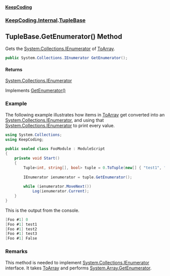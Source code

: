 #### [KeepCoding](index.md 'index')
### [KeepCoding.Internal](KeepCoding.Internal.md 'KeepCoding.Internal').[TupleBase](TupleBase.md 'KeepCoding.Internal.TupleBase')
## TupleBase.GetEnumerator() Method
Gets the [System.Collections.IEnumerator](https://docs.microsoft.com/en-us/dotnet/api/System.Collections.IEnumerator 'System.Collections.IEnumerator') of [ToArray](TupleBase.ToArray.md 'KeepCoding.Internal.TupleBase.ToArray').  
```csharp
public System.Collections.IEnumerator GetEnumerator();
```
#### Returns
[System.Collections.IEnumerator](https://docs.microsoft.com/en-us/dotnet/api/System.Collections.IEnumerator 'System.Collections.IEnumerator')  

Implements [GetEnumerator()](https://docs.microsoft.com/en-us/dotnet/api/System.Collections.IEnumerable.GetEnumerator 'System.Collections.IEnumerable.GetEnumerator')  
### Example
The following example illustrates how items in [ToArray](TupleBase.ToArray.md 'KeepCoding.Internal.TupleBase.ToArray') get converted into an [System.Collections.IEnumerator](https://docs.microsoft.com/en-us/dotnet/api/System.Collections.IEnumerator 'System.Collections.IEnumerator'), and using that [System.Collections.IEnumerator](https://docs.microsoft.com/en-us/dotnet/api/System.Collections.IEnumerator 'System.Collections.IEnumerator') to print every value.  
```csharp
using System.Collections;  
using KeepCoding;  
  
public sealed class FooModule : ModuleScript  
{  
    private void Start()  
    {  
        Tuple<int, string[], bool> tuple = 0.ToTuple(new[] { "test1", "test2", "test3" }, false);  
              
        IEnumerator ienumerator = tuple.GetEnumerator();  
  
        while (ienumerator.MoveNext())  
            Log(ienumerator.Current);  
    }  
}  
```
  
This is the output from the console.  
```csharp
[Foo #1] 0  
[Foo #1] test1  
[Foo #1] test2  
[Foo #1] test3  
[Foo #1] False  
```
### Remarks
This method is needed to implement [System.Collections.IEnumerator](https://docs.microsoft.com/en-us/dotnet/api/System.Collections.IEnumerator 'System.Collections.IEnumerator') interface. It takes [ToArray](TupleBase.ToArray.md 'KeepCoding.Internal.TupleBase.ToArray') and performs [System.Array.GetEnumerator](https://docs.microsoft.com/en-us/dotnet/api/System.Array.GetEnumerator 'System.Array.GetEnumerator').  
